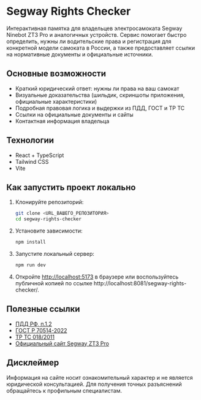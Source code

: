 # Segway Rights Checker

Интерактивная памятка для владельцев электросамоката Segway Ninebot ZT3 Pro и аналогичных устройств. Сервис помогает быстро определить, нужны ли водительские права и регистрация для конкретной модели самоката в России, а также предоставляет ссылки на нормативные документы и официальные источники.

## Основные возможности

- Краткий юридический ответ: нужны ли права на ваш самокат
- Визуальные доказательства (шильдик, скриншоты приложения, официальные характеристики)
- Подробная правовая логика и выдержки из ПДД, ГОСТ и ТР ТС
- Ссылки на официальные документы и сайты
- Контактная информация владельца

## Технологии

- React + TypeScript
- Tailwind CSS
- Vite

## Как запустить проект локально

1. Клонируйте репозиторий:
   ```sh
   git clone <URL_ВАШЕГО_РЕПОЗИТОРИЯ>
   cd segway-rights-checker
   ```
2. Установите зависимости:
   ```sh
   npm install
   ```
3. Запустите локальный сервер:
   ```sh
   npm run dev
   ```
4. Откройте [http://localhost:5173](http://localhost:5173) в браузере или воспользуйтесь публичной копией по ссылке
   http://localhost:8081/segway-rights-checker/.

## Полезные ссылки

- [ПДД РФ, п.1.2](https://www.consultant.ru/document/cons_doc_LAW_2709/5894b193fda5648afe1c1a5e70c028f25cd29099/)
- [ГОСТ Р 70514-2022](https://docs.cntd.ru/document/1200194451)
- [ТР ТС 018/2011](https://www.novotest.ru/upload/medialibrary/a18/TR_TS_018_.pdf)
- [Официальный сайт Segway ZT3 Pro](https://www.segway.com/ekickscooter/products/zt3-pro.html)

## Дисклеймер

Информация на сайте носит ознакомительный характер и не является юридической консультацией. Для получения точных разъяснений обращайтесь к профильным специалистам.
